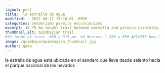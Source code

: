 ```yaml
---
layout: post
title:  la estrella de agua
modified:   2017-06-17 13:16:01 -0500
categories: senderismo pereira excursionismo 
excerpt: 16.79 km lenght trail between marsella and pereira risaralda, this trail lead to a wonderfull view of pereira
thumbnail_alt: quimbayian trail
#fb image at least  600 × 315 px  hd devices 1.200 × 630 487x255 how i see it
image: /quimbaya/quimbayian_thumbnail.jpg
author: gabo
---
```


la estrella de agua esta ubicada en el sendero que lleva desde salento hacia el parque nacional de los nevados